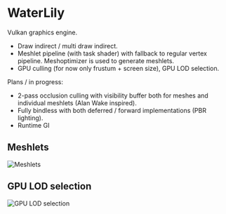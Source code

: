 # WaterLily
Vulkan graphics engine.

- Draw indirect / multi draw indirect.
- Meshlet pipeline (with task shader) with fallback to regular vertex pipeline. Meshoptimizer is used to generate meshlets.
- GPU culling (for now only frustum + screen size), GPU LOD selection.

Plans / in progress:
- 2-pass occlusion culling with visibility buffer both for meshes and individual meshlets (Alan Wake inspired).
- Fully bindless with both deferred / forward implementations (PBR lighting).
- Runtime GI

## Meshlets
![Meshlets](https://i.imgur.com/gp4JaDp.jpeg)

## GPU LOD selection
![GPU LOD selection](https://i.imgur.com/nGODW7u.jpeg)
